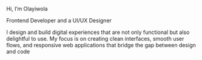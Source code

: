 Hi, I’m Olayiwola

Frontend Developer and a UI/UX Designer

I design and build digital experiences that are not only functional but also delightful to use. My focus is on creating clean interfaces, smooth user flows, and responsive web applications that bridge the gap between design and code

<!---
mr-olayiwola/mr-olayiwola is a ✨ special ✨ repository because its `README.md` (this file) appears on your GitHub profile.
You can click the Preview link to take a look at your changes.
--->
